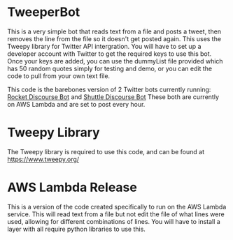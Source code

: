# TweeperBot

This is a very simple bot that reads text from a file and posts a tweet, then removes the line from the file so it doesn't get posted again. This uses the Tweepy library for Twitter API intergration.
You will have to set up a developer account with Twitter to get the required keys to use this bot. Once your keys are added, you can use the dummyList file provided which has 50 random quotes simply for testing and demo, or you can edit the code to pull from your own text file.

This code is the barebones version of 2 Twitter bots currently running: [Rocket Discourse Bot](https://twitter.com/RocketDiscourse) and [Shuttle Discourse Bot](https://twitter.com/STSDerivedBot)
These both are currently on AWS Lambda and are set to post every hour.


# Tweepy Library

The Tweepy library is required to use this code, and can be found at https://www.tweepy.org/


# AWS Lambda Release


This is a version of the code created specifically to run on the AWS Lambda service. This will read text from a file but not edit the file of what lines were used, allowing for different combinations of lines. You will have to install a layer with all require python libraries to use this.

